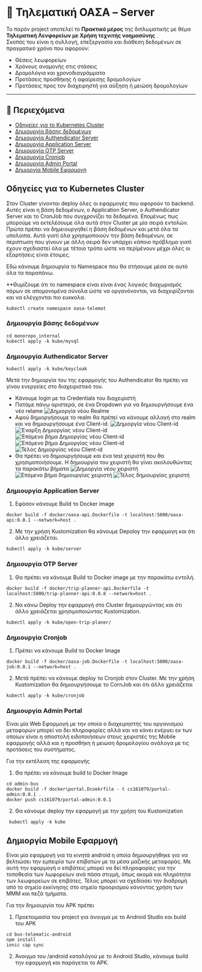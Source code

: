 # 🚌 Τηλεματική ΟΑΣΑ – Server

Το παρόν project αποτελεί το **Πρακτικό μέρος** της διπλωματικής με θέμα **Τηλεματική Λεvφoρείων με Χρήση τεχνιτής νοημασύνης** .  
Σκοπός του είναι η συλλογή, επεξεργασία και διάθεση δεδομένων σε πραγματικό χρόνο που αφορούν:
- Θέσεις λεωφορείων
- Χρόνους αναμονής στις στάσεις
- Δρομολόγια και χρονοδιαγράμματα
- Προτάσεις προσθήκης ή αφαίρεσης δρομολογίων
- Προτάσεις προς τον διαχειρηστή για αύξηση ή μειώση δρομολογίων

---

## 📖 Περιεχόμενα
- [Οδηγείες για το Kubernetes Cluster](#οδηγείες-για-το-kubernetes-cluster)
- [Δημιουργία βάσης δεδομένων](#δημιουργία-βάσης-δεδομένων)
- [Δημιουργία Authendicator Server](#δημιουργία-authendicator-server)
- [Δημιουργία Application Server](#δημιουργία-application-server)
- [Δημιουργία OTP Server](#δημιουργία-otp-server)
- [Δημιουργία Cronjob](#δημιουργία-cronjob)
- [Δημιουργία Admin Portal](#δημιουργία-admin-portal)
- [Δημιοργία Mobile Εφαρμογή](#δημιοργία-mobile-εφαρμογή)


## Οδηγείες για το Kubernetes Cluster
Στον Cluster γίνονται deploy όλες οι εφαρμογές που αφορούν το backend. Αυτές είναι η βάση δεδομένων, ο Application Server, ο Authendicator Server και το CronJob που συγχρονίζει τα δεδομένα. Επομένως πως μπορούμε να εκτελέσουμε όλα αυτά στον Cluster με μία σειρά εντολών. 
Πρώτα πρέπει να δημειουργηθεί η βάση δεδομένων και μετά όλα τα υπολοιπα. Αυτό γιατί όλα χρησιμοποιούν την βάση δεδομένων, σε περιπτωση που γίνουν με άλλη σειρά δεν υπάρχει κάποιο πρόβλημα γιατί έχουν σχεδιαστεί όλα με τέτοιο τρόπο ώστε να περίμένουν μέχρι όλες οι εξαρτήσεις είναι έτοιμες.

Εδώ κάνουμε δημιουργία το Namespace που θα στήσουμε μέσα σε αυτό όλα τα παραπάνω. 
    
**Θυμίζουμε ότι το namespace είναι είναι ένας λογικός διαχωρισμός πόρων σε απομονομένα σύνολα ώστε να οργανόνονται, να διαχειρίζονται και να ελέγχονται πιο ευκκολα.

```
kubectl create namespace oasa-telemat
```

### Δημιουργία βάσης δεδομένων
```
cd monorepo_internal
kubectl apply -k kube/mysql
```

### Δημιουργία Authendicator Server
```
kubectl apply -k kube/keycloak
```
Μετά την δημιοργία του της εφαρμογής του Authendicator θα πρέπει να γίνου ενεργείες στο διαχειριστικό του.

- Κάνουμε login με τα Credentials του διαχειριστή
- Πατάμε πάνω αριστερά, σε ένα Dropdown για να δημιουργήσουμε ένα νέο relame
    ![Δημιοργία νέου Realme](./assets/image_1.png)
- Αφού δημιοργήσουμε το realm θα πρέπεί να κάνουμε αλλαγή στο realm και να δημιουργήσουμε ένα Client-id.
    ![Δημιοργία νέου Client-id](./assets/image_2.png)
    ![Έναρξη Δημιοργίας νέου Client-id](./assets/image_3.png)
    ![Έπόμενο βήμα Δημιοργίας νέου Client-id](./assets/image_4.png)
    ![Έπόμενο βήμα Δημιοργίας νέου Client-id](./assets/image_5.png)
    ![Τέλος Δημιοργίας νέου Client-id](./assets/image_6.png)
- Θα πρέπει να δημιουργήσουμε και ένα test χειριστή που θα χρησιμοποιήσουμε. Η δημιουργία του χειριστή θα γίνει ακολουθώντας τα παρακάτω βήματα
![Δημιοργία νέου χειριστή](./assets/image_7.png)
![Επόμενο βήμα δημιουργίας χειριστή](./assets/image_8.png)
![Τέλος δημιουργίας χειριστή](./assets/image_9.png)

### Δημιουργία Application Server
1) Εφόσον κάνουμε Build το Docker image 

```
docker build -f docker/oasa-api.Dockerfile -t localhost:5000/oasa-api:0.0.1 --network=host .
```

2) Με την χρήση Kustomization θα κάνουμε Depoloy την εφαρμογη και ότι άλλο χρειάζεται.
```
kubectl apply -k kube/server
```
### Δημιουργία OTP Server
1) Θα πρέπει να κάνουμε Build το Docker image με την παρακάτω εντολή.
```
docker build -f docker/trip-planner-api.Dockerfile -t localhost:5000/trip-planner-api:0.0.8 --network=host .
```
2) Να κάνω Deploy την εφαρμογή στο Cluster δημιουργώντας και ότι άλλο χρειάζεται χρησιμοποιώντας Kustomization.

```
kubectl apply -k kube/open-trip-planer/
```
### Δημιουργία Cronjob

1) Πρέπει να κάνουμε Build το Docker Image

```
docker build -f docker/oasa-job.Dockerfile -t localhost:5000/oasa-job:0.0.1 --network=host .
```

2) Μετά πρέπει να κάνουμε deploy το Cronjob στον Cluster. Με την χρήση Kustomization θα δημιουργήσουμε το CornJob και ότι άλλο χρειάζεται

```
kubectl apply -k kube/cronjob
```



### Δημιουργία Admin Portal
Είναι μία Web Εφαρμογή με την οποία ο διαχειρηστής του οργανισμού μεταφορών μπορεί να δει πληροφορίες αλλά και να κάνει ενέργει εκ των οποίων είναι η αποστολή ειδοποιήσεων στους χειριστές της Mobile εφαρμογής αλλά και η προσθήκη ή μειώση δρομολογίου ανάλογα με τις προτάσεις του συστήματος.

Για την εκτέλεση της εφαρμογής

1) Θα πρέπει να κάνουμε build to Docker Image

``` 
cd admin-bus
docker build -f docker\portal.Dcoekrfile - t cs161079/portal-admin:0.0.1 .
docker push cs161079/portal-admin:0.0.1
```
 2) Θα κάνουμε deploy την εφαρμογή με την χρήση του Kustomization
 ```
  kubectl apply -k kube
 ```

## Δημιοργία Mobile Εφαρμογή
Είναι μία εφαρμογή για τα κινητά android η οποία δημιουργήθηκε για να βελτιώσει την εμπειρία των επιβατών με τα μέσα μαζικής μεταφοράς. Με αυτή την εφαρμογή ο επιβάτεις μπορεί να δεί πληροφορίες για την τοποθεσία των λωφορείων ανά πάσα στιγμή, όπως ακομά και πληρότητα των λεωφορείων σε επιβάτες. Τέλος μπορεί να σχεδίασει την διαδρομή από το σημείο εκκίνησης στο σημείο προορισμού κάνοντας χρήση των ΜΜΜ και πεζά τμήματα.

Για την δημιουργία του APK πρέπει

1) Προετοιμασία του project για άνοιγμα με το Android Studio και build του APK
```
cd bus-telematic-android
npm install
ionic cap sync
```

2) Άνοιγμα του /android καταλόγού με το Android Studio, κάνουμε build την εφαρμογή και παράγεται το APK.

